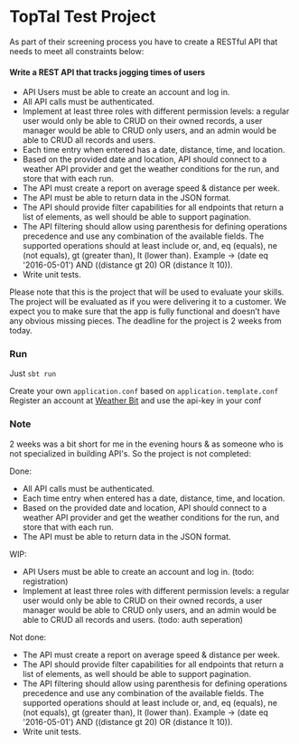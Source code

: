# TopTal Test Project

As part of their screening process you have to create a RESTful API that needs to meet all constraints below:

#### Write a REST API that tracks jogging times of users

- API Users must be able to create an account and log in.
- All API calls must be authenticated.
- Implement at least three roles with different permission levels: a regular user would only be able to CRUD on their owned records, a user manager would be able to CRUD only users, and an admin would be able to CRUD all records and users.
- Each time entry when entered has a date, distance, time, and location.
- Based on the provided date and location, API should connect to a weather API provider and get the weather conditions for the run, and store that with each run.
- The API must create a report on average speed & distance per week.
- The API must be able to return data in the JSON format.
- The API should provide filter capabilities for all endpoints that return a list of elements, as well should be able to support pagination.
- The API filtering should allow using parenthesis for defining operations precedence and use any combination of the available fields. The supported operations should at least include or, and, eq (equals), ne (not equals), gt (greater than), lt (lower than).
   Example -> (date eq '2016-05-01') AND ((distance gt 20) OR (distance lt 10)).
- Write unit tests.


Please note that this is the project that will be used to evaluate your skills. The project will be evaluated as if you were delivering it to a customer. We expect you to make sure that the app is fully functional and doesn’t have any obvious missing pieces. The deadline for the project is 2 weeks from today.

### Run

Just `sbt run`

Create your own `application.conf` based on `application.template.conf`
Register an account at [Weather Bit](https://www.weatherbit.io/) and use the api-key in your conf


### Note

2 weeks was a bit short for me in the evening hours & as someone who is not specialized in building API's. 
So the project is not completed:

Done:
- All API calls must be authenticated.
- Each time entry when entered has a date, distance, time, and location.
- Based on the provided date and location, API should connect to a weather API provider and get the weather conditions for the run, and store that with each run.
- The API must be able to return data in the JSON format.

WIP:
- API Users must be able to create an account and log in. (todo: registration)
- Implement at least three roles with different permission levels: a regular user would only be able to CRUD on their owned records, a user manager would be able to CRUD only users, and an admin would be able to CRUD all records and users. (todo: auth seperation)

Not done:
- The API must create a report on average speed & distance per week.
- The API should provide filter capabilities for all endpoints that return a list of elements, as well should be able to support pagination.
- The API filtering should allow using parenthesis for defining operations precedence and use any combination of the available fields. The supported operations should at least include or, and, eq (equals), ne (not equals), gt (greater than), lt (lower than).
   Example -> (date eq '2016-05-01') AND ((distance gt 20) OR (distance lt 10)).
- Write unit tests.

